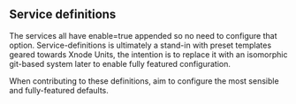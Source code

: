 ## Service definitions
The services all have enable=true appended so no need to configure that option. Service-definitions is ultimately a stand-in with preset templates geared towards Xnode Units, the intention is to replace it with an isomorphic git-based system later to enable fully featured configuration. 

When contributing to these definitions, aim to configure the most sensible and fully-featured defaults.

